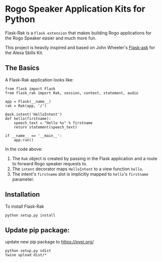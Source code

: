 
# Rogo Speaker Application Kits for Python

Flask-Rak is a `Flask extension` that makes building Rogo applications for the Rogo Speaker easier and much more fun.

This project is heavily inspired and based on John Wheeler's [Flask-ask](https://github.com/johnwheeler/flask-ask) for the Alexa Skills Kit.
## The Basics

A Flask-Rak application looks like:

```
from flask import Flask
from flask_rak import Rak, session, context, statement, audio

app = Flask(__name__)
rak = Rak(app, '/')

@ask.intent('HelloIntent')
def hello(firstname):
    speech_text = "Hello %s" % firstname
    return statement(speech_text)

if __name__ == '__main__':
    app.run()

```
In the code above:

1. The ``Rak`` object is created by passing in the Flask application and a route to forward Rogo speaker requests to.
2. The ``intent`` decorator maps ``HelloIntent`` to a view function ``hello``.
3. The intent's ``firstname`` slot is implicitly mapped to ``hello``'s ``firstname`` parameter.

## Installation

To install Flask-Rak
```
python setup.py install
```

## Update pip package:
update new pip package to https://pypi.org/
```
python setup.py sdist
twine upload dist/*
```